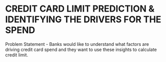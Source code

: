 # CREDIT CARD LIMIT PREDICTION & IDENTIFYING THE DRIVERS FOR THE SPEND

Problem Statement - Banks would like to understand what factors are driving credit card spend and they want to use these insights to calculate credit limit.
